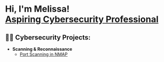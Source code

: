 <h1>Hi, I'm Melissa! <br/><a href="https://github.com/wildhairmel"> <a href="https://www.linkedin.com/in/melissa-simmons-ab428a111/"> Aspiring Cybersecurity Professional</a>

<h2>👨‍💻 Cybersecurity Projects:</h2>

- <b>Scanning & Reconnaissance </b>
  - [Port Scanning in NMAP](https://github.com/)
<!--
**wildhairmel/wildhairmel** is a ✨ _special_ ✨ repository because its `README.md` (this file) appears on your GitHub profile.


<h2> 🤳 Connect with me:</h2>

Here are some ideas to get you started:

- 🔭 I’m currently working on ...
- 🌱 I’m currently learning ...
- 👯 I’m looking to collaborate on ...
- 🤔 I’m looking for help with ...
- 💬 Ask me about ...
- 📫 How to reach me: ...
- 😄 Pronouns: ...
- ⚡ Fun fact: ...
-->
